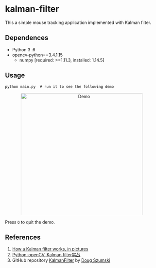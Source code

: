 # kalman-filter

This a simple mouse tracking application implemented with Kalman filter.

## Dependences

- Python 3         .6
- opencv-python==3.4.1.15
  - numpy [required: >=1.11.3, installed: 1.14.5]

## Usage

```shell
python main.py  # run it to see the following demo
```

<div align="center">
<img src="assets/demo.gif" width = "400" height = "400" alt="Demo" align=center />
</div>

Press `Q` to quit the demo.

## References

1. [How a Kalman filter works, in pictures](http://www.bzarg.com/p/how-a-kalman-filter-works-in-pictures/)
2. [Python-openCV, Kalman filter实战](https://blog.csdn.net/angelfish91/article/details/61768575)
3. GitHub repository [KalmanFilter](https://github.com/dougszumski/KalmanFilter) by [Doug Szumski](https://github.com/dougszumski)
